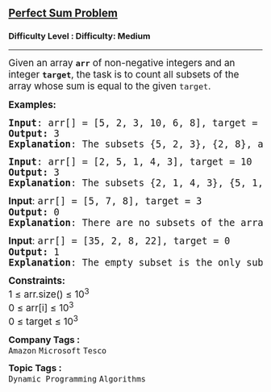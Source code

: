 <h2><a href="https://www.geeksforgeeks.org/problems/perfect-sum-problem5633/1">Perfect Sum Problem</a></h2><h3>Difficulty Level : Difficulty: Medium</h3><hr><div class="problems_problem_content__Xm_eO" bis_skin_checked="1"><p><span style="font-size: 14pt;">Given an array <strong><code>arr</code></strong> of non-negative integers and an integer <strong><code>target</code></strong>, the task is to count all subsets of the array whose sum is equal to the given <code>target</code>.</span></p>
<p><span style="font-size: 14pt;"><strong>Examples:</strong></span></p>
<pre><span style="font-size: 14pt;"><strong>Input</strong>: arr[] = [5, 2, 3, 10, 6, 8], target = 10
<strong>Output: </strong>3
<strong>Explanation</strong>: The subsets {5, 2, 3}, {2, 8}, and {10} sum up to the target 10.</span></pre>
<pre><span style="font-size: 14pt;"><strong>Input</strong>: arr[] = [2, 5, 1, 4, 3], target = 10
<strong>Output:</strong> 3
<strong>Explanation</strong>: The subsets {2, 1, 4, 3}, {5, 1, 4}, and {2, 5, 3} sum up to the target 10.</span></pre>
<pre><span style="font-size: 14pt;"><strong style="font-family: -apple-system, BlinkMacSystemFont, 'Segoe UI', Roboto, Oxygen, Ubuntu, Cantarell, 'Open Sans', 'Helvetica Neue', sans-serif;">Input</strong><span style="font-family: -apple-system, BlinkMacSystemFont, 'Segoe UI', Roboto, Oxygen, Ubuntu, Cantarell, 'Open Sans', 'Helvetica Neue', sans-serif;">: </span>arr[] = [5, 7, 8], target = 3<span style="font-family: -apple-system, BlinkMacSystemFont, 'Segoe UI', Roboto, Oxygen, Ubuntu, Cantarell, 'Open Sans', 'Helvetica Neue', sans-serif;"><br></span><strong>Output:</strong> 0
<strong>Explanation</strong>: There are no subsets of the array that sum up to the target 3.</span></pre>
<pre><span style="font-size: 14pt;"><strong style="font-family: -apple-system, BlinkMacSystemFont, 'Segoe UI', Roboto, Oxygen, Ubuntu, Cantarell, 'Open Sans', 'Helvetica Neue', sans-serif;">Input</strong><span style="font-family: -apple-system, BlinkMacSystemFont, 'Segoe UI', Roboto, Oxygen, Ubuntu, Cantarell, 'Open Sans', 'Helvetica Neue', sans-serif;">: </span>arr[] = [35, 2, 8, 22], target = 0<span style="font-family: -apple-system, BlinkMacSystemFont, 'Segoe UI', Roboto, Oxygen, Ubuntu, Cantarell, 'Open Sans', 'Helvetica Neue', sans-serif;"><br></span><strong>Output:</strong> 1
<strong>Explanation</strong>: The empty subset is the only subset with a sum of 0.</span></pre>
<p><span style="font-size: 14pt;"><strong>Constraints:</strong><br>1 ≤ arr.size() ≤ 10<sup>3<br></sup>0 ≤ arr[i] ≤ 10<sup>3</sup><br>0 ≤ target ≤ 10<sup>3</sup><br></span></p></div><p><span style=font-size:18px><strong>Company Tags : </strong><br><code>Amazon</code>&nbsp;<code>Microsoft</code>&nbsp;<code>Tesco</code>&nbsp;<br><p><span style=font-size:18px><strong>Topic Tags : </strong><br><code>Dynamic Programming</code>&nbsp;<code>Algorithms</code>&nbsp;